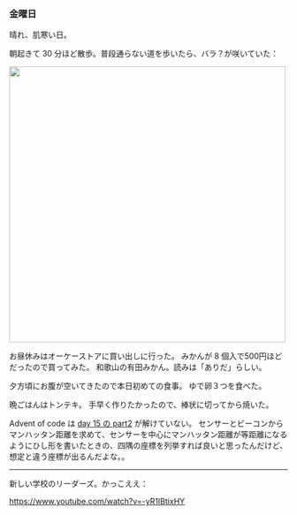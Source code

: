 ### 金曜日

晴れ、肌寒い日。

朝起きて 30 分ほど散歩。普段通らない道を歩いたら、バラ？が咲いていた：

<img src="https://i.imgur.com/r5PrnZa.jpg" width="500">

お昼休みはオーケーストアに買い出しに行った。
みかんが 8 個入で500円ほどだったので買ってみた。
和歌山の有田みかん。読みは「ありだ」らしい。

夕方頃にお腹が空いてきたので本日初めての食事。
ゆで卵３つを食べた。

晩ごはんはトンテキ。
手早く作りたかったので、棒状に切ってから焼いた。

Advent of code は [day 15 の part2](https://adventofcode.com/2022/day/15#part2) が解けていない。
センサーとビーコンからマンハッタン距離を求めて、センサーを中心にマンハッタン距離が等距離になるようにひし形を書いたときの、四隅の座標を列挙すれば良いと思ったんだけど、
想定と違う座標が出るんだよな。。

---

新しい学校のリーダーズ。かっこええ：

https://www.youtube.com/watch?v=-yR1IBtixHY